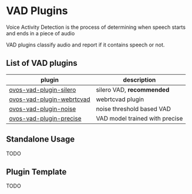 # VAD Plugins

Voice Activity Detection is the process of determining when speech starts and ends in a piece of audio

VAD plugins classify audio and report if it contains speech or not.

## List of VAD plugins

| plugin                                                                                | description                    | 
|---------------------------------------------------------------------------------------|--------------------------------| 
| [ovos-vad-plugin-silero](https://github.com/OpenVoiceOS/ovos-vad-plugin-silero)       | silero VAD, **recommended**    |  
| [ovos-vad-plugin-webrtcvad](https://github.com/OpenVoiceOS/ovos-vad-plugin-webrtcvad) | webrtcvad plugin               |  
| [ovos-vad-plugin-noise](https://github.com/OpenVoiceOS/ovos-vad-plugin-noise)         | noise threshold based VAD      |  
| [ovos-vad-plugin-precise](https://github.com/OpenVoiceOS/ovos-vad-plugin-precise)     | VAD model trained with precise |  


## Standalone Usage

TODO

## Plugin Template

TODO
